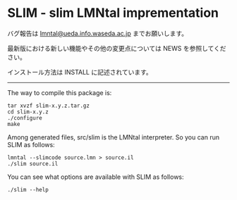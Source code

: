 SLIM - slim LMNtal imprementation
===============================

バグ報告は lmntal@ueda.info.waseda.ac.jp までお願いします。

最新版における新しい機能やその他の変更点については NEWS を参照してください。

インストール方法は INSTALL に記述されています。

---

The way to compile this package is:

```
tar xvzf slim-x.y.z.tar.gz
cd slim-x.y.z
./configure
make
```

Among generated files, src/slim is the LMNtal interpreter.
So you can run SLIM as follows:

```
lmntal --slimcode source.lmn > source.il
./slim source.il
```

You can see what options are available with SLIM as follows:

```
./slim --help
```